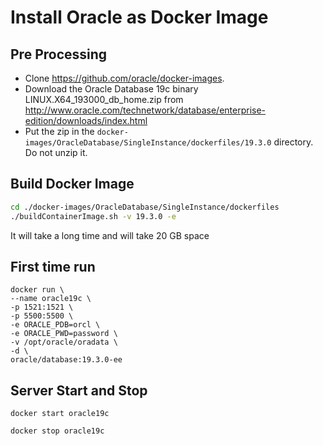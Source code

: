 # Install Oracle as Docker Image

## Pre Processing
* Clone https://github.com/oracle/docker-images.
* Download the Oracle Database 19c binary LINUX.X64_193000_db_home.zip from http://www.oracle.com/technetwork/database/enterprise-edition/downloads/index.html
* Put the zip in the `docker-images/OracleDatabase/SingleInstance/dockerfiles/19.3.0` directory. Do not unzip it.

## Build Docker Image
```sh
cd ./docker-images/OracleDatabase/SingleInstance/dockerfiles
./buildContainerImage.sh -v 19.3.0 -e
```
It will take a long time and will take 20 GB space

## First time run 
```
docker run \
--name oracle19c \
-p 1521:1521 \
-p 5500:5500 \
-e ORACLE_PDB=orcl \
-e ORACLE_PWD=password \
-v /opt/oracle/oradata \
-d \
oracle/database:19.3.0-ee
```

## Server Start and Stop 
```
docker start oracle19c
```
```
docker stop oracle19c
```